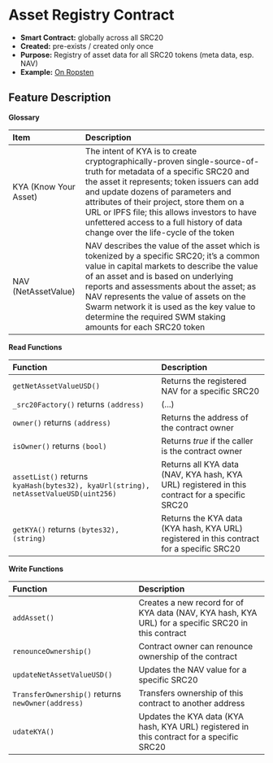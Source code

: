 # Asset Registry Contract

* **Smart Contract:** globally across all SRC20
* **Created:** pre-exists / created only once
* **Purpose:** Registry of asset data for all SRC20 tokens (meta data, esp. NAV)
* **Example:**  [On Ropsten](https://ropsten.etherscan.io/address/0x54f9b26edc46bd4beaf70ab2771b7ec178241932#code)  

## Feature Description

**Glossary**

| Item | Description |
| :--- | :--- |
| KYA (Know Your Asset) | The intent of KYA is to create cryptographically-proven single-source-of-truth for metadata of a specific SRC20 and the asset it represents; token issuers can add and update dozens of parameters and attributes of their project, store them on a URL or IPFS file; this allows investors to have unfettered access to a full history of data change over the life-cycle of the token |
| NAV (NetAssetValue) | NAV describes the value of the asset which is tokenized by a specific SRC20; it’s a common value in capital markets to describe the value of an asset and is based on underlying reports and assessments about the asset; as NAV represents the value of assets on the Swarm network it is used as the key value to determine the required SWM staking amounts for each SRC20 token |

**Read Functions**

| Function | Description |
| :--- | :--- |
| `getNetAssetValueUSD()` | Returns the registered NAV for a specific SRC20 |
| `_src20Factory()` returns `(address)` | (...) |
| `owner()` returns `(address)` | Returns the address of the contract owner |
| `isOwner()` returns `(bool)` | Returns _true_ if the caller is the contract owner |
| `assetList()` returns `kyaHash(bytes32), kyaUrl(string), netAssetValueUSD(uint256)` | Returns all KYA data (NAV, KYA hash, KYA URL) registered in this contract for a specific SRC20 |
| `getKYA()` returns `(bytes32), (string)` | Returns the KYA data (KYA hash, KYA URL) registered in this contract for a specific SRC20 |

**Write Functions**

| Function | Description |
| :--- | :--- |
| `addAsset()` | Creates a new record for of KYA data (NAV, KYA hash, KYA URL) for a specific SRC20 in this contract |
| `renounceOwnership()` | Contract owner can renounce ownership of the contract |
| `updateNetAssetValueUSD()` | Updates the NAV value for a specific SRC20 |
| `TransferOwnership()` returns `newOwner(address)` | Transfers ownership of this contract to another address |
| `udateKYA()` | Updates the KYA data (KYA hash, KYA URL) registered in this contract for a specific SRC20 |